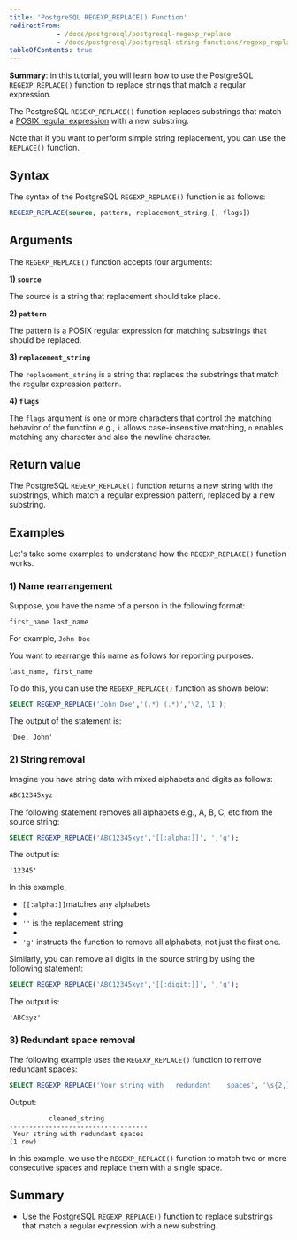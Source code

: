 ```yaml
---
title: 'PostgreSQL REGEXP_REPLACE() Function'
redirectFrom:
            - /docs/postgresql/postgresql-regexp_replace 
            - /docs/postgresql/postgresql-string-functions/regexp_replace
tableOfContents: true
---
```



**Summary**: in this tutorial, you will learn how to use the PostgreSQL `REGEXP_REPLACE()` function to replace strings that match a regular expression.

The PostgreSQL `REGEXP_REPLACE()` function replaces substrings that match a [POSIX regular expression](https://en.wikibooks.org/wiki/Regular_Expressions/POSIX-Extended_Regular_Expressions) with a new substring.

Note that if you want to perform simple string replacement, you can use the `REPLACE()` function.

## Syntax

The syntax of the PostgreSQL `REGEXP_REPLACE()` function is as follows:

```sql
REGEXP_REPLACE(source, pattern, replacement_string,[, flags])
```

## Arguments

The `REGEXP_REPLACE()` function accepts four arguments:

**1) `source`**

The source is a string that replacement should take place.

**2) `pattern`**

The pattern is a POSIX regular expression for matching substrings that should be replaced.

**3) `replacement_string`**

The `replacement_string` is a string that replaces the substrings that match the regular expression pattern.

**4) `flags`**

The `flags` argument is one or more characters that control the matching behavior of the function e.g., `i` allows case-insensitive matching, `n` enables matching any character and also the newline character.

## Return value

The PostgreSQL `REGEXP_REPLACE()` function returns a new string with the substrings, which match a regular expression pattern, replaced by a new substring.

## Examples

Let's take some examples to understand how the `REGEXP_REPLACE()` function works.

### 1) Name rearrangement

Suppose, you have the name of a person in the following format:

```
first_name last_name
```

For example, `John Doe`

You want to rearrange this name as follows for reporting purposes.

```
last_name, first_name
```

To do this, you can use the `REGEXP_REPLACE()` function as shown below:

```sql
SELECT REGEXP_REPLACE('John Doe','(.*) (.*)','\2, \1');
```

The output of the statement is:

```
'Doe, John'
```

### 2) String removal

Imagine you have string data with mixed alphabets and digits as follows:

```sql
ABC12345xyz
```

The following statement removes all alphabets e.g., A, B, C, etc from the source string:

```sql
SELECT REGEXP_REPLACE('ABC12345xyz','[[:alpha:]]','','g');
```

The output is:

```
'12345'
```

In this example,

- `[[:alpha:]]`matches any alphabets
-
- `''` is the replacement string
-
- `'g'` instructs the function to remove all alphabets, not just the first one.

Similarly, you can remove all digits in the source string by using the following statement:

```sql
SELECT REGEXP_REPLACE('ABC12345xyz','[[:digit:]]','','g');
```

The output is:

```
'ABCxyz'
```

### 3) Redundant space removal

The following example uses the `REGEXP_REPLACE()` function to remove redundant spaces:

```sql
SELECT REGEXP_REPLACE('Your string with   redundant    spaces', '\s{2,}', ' ', 'g') AS cleaned_string;
```

Output:

```
          cleaned_string
-----------------------------------
 Your string with redundant spaces
(1 row)
```

In this example, we use the `REGEXP_REPLACE()` function to match two or more consecutive spaces and replace them with a single space.

## Summary

- Use the PostgreSQL `REGEXP_REPLACE()` function to replace substrings that match a regular expression with a new substring.
